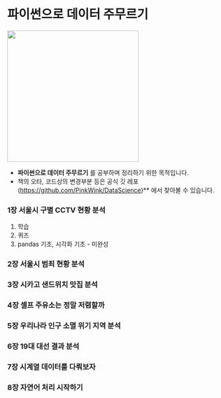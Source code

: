 # 파이썬으로 데이터 주무르기

<img src="./img/title.jpg" width="300" height="300"></img>

* **파이썬으로 데이터 주무르기** 를 공부하며 정리하기 위한 목적입니다. 
* 책의 오타, 코드상의 변경부분 등은 공식 깃 레포 (https://github.com/PinkWink/DataScience)** 에서 찾아볼 수 있습니다.

### 1장 서울시 구별 CCTV 현황 분석
  1) 학습
  2) 퀴즈  
  3) pandas 기초, 시각화 기초 - 미완성

### 2장 서울시 범죄 현황 분석


### 3장 시카고 샌드위치 맛집 분석


### 4장 셀프 주유소는 정말 저렴할까


### 5장 우리나라 인구 소멸 위기 지역 분석


### 6장 19대 대선 결과 분석


### 7장 시계열 데이터를 다뤄보자


### 8장 자연어 처리 시작하기
